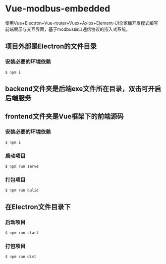# Vue-modbus-embedded
使用Vue+Electron+Vue-router+Vuex+Axios+Element-UI全家桶开发模式编写前端展示与交互界面，基于modbus串口通信协议的嵌入式系统。

## 项目外部是Electron的文件目录
### 安装必要的环境依赖
```
$ npm i
```

## backend文件夹是后端exe文件所在目录，双击可开启后端服务

## frontend文件夹是Vue框架下的前端源码
### 安装必要的环境依赖
```
$ npm i
```
### 启动项目
```
$ npm run serve
```
### 打包项目
```
$ npm run bulid
```

## 在Electron文件目录下
### 启动项目
```
$ npm run start
```
### 打包项目
```
$ npm run dist
```
